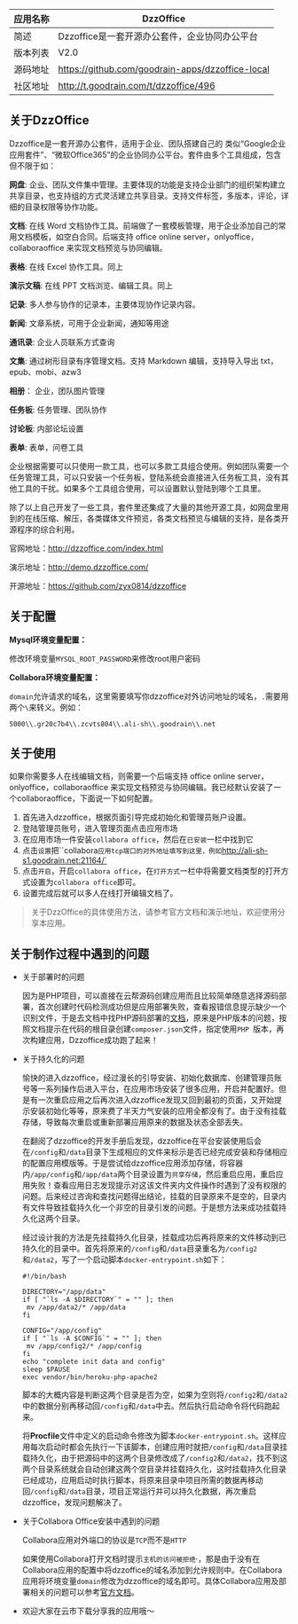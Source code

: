 | 应用名称 | DzzOffice                                          |
| -------- | -------------------------------------------------- |
| 简述     | Dzzoffice是一套开源办公套件，企业协同办公平台      |
| 版本列表 | V2.0                                               |
| 源码地址 | <https://github.com/goodrain-apps/dzzoffice-local> |
| 社区地址 | http://t.goodrain.com/t/dzzoffice/496              |

## 关于DzzOffice

   Dzzoffice是一套开源办公套件，适用于企业、团队搭建自己的 类似“Google企业应用套件”、“微软Office365”的企业协同办公平台。套件由多个工具组成，包含但不限于如：

**网盘**: 企业、团队文件集中管理。主要体现的功能是支持企业部门的组织架构建立共享目录，也支持组的方式灵活建立共享目录。支持文件标签，多版本，评论，详细的目录权限等协作功能。

**文档**: 在线 Word 文档协作工具。前端做了一套模板管理，用于企业添加自己的常用文档模板，如空白合同。后端支持 office online server，onlyoffice，collaboraoffice 来实现文档预览与协同编辑。

**表格**: 在线 Excel 协作工具。同上

**演示文稿**: 在线 PPT 文档浏览、编辑工具。同上

**记录**: 多人参与协作的记录本，主要体现协作记录内容。

**新闻**: 文章系统，可用于企业新闻，通知等用途

**通讯录**: 企业人员联系方式查询

**文集**: 通过树形目录有序管理文档。支持 Markdown 编辑，支持导入导出 txt，epub、mobi、azw3

**相册**： 企业，团队图片管理

**任务板**: 任务管理、团队协作

**讨论板**: 内部论坛设置

**表单**: 表单，问卷工具

企业根据需要可以只使用一款工具，也可以多款工具组合使用。例如团队需要一个任务管理工具，可以只安装一个任务板，登陆系统会直接进入任务板工具，没有其他工具的干扰。如果多个工具组合使用，可以设置默认登陆到哪个工具里。

除了以上自己开发了一些工具，套件里还集成了大量的其他开源工具，如网盘里用到的在线压缩、解压，各类媒体文件预览，各类文档预览与编辑的支持，是各类开源程序的综合利用。

官网地址：<http://dzzoffice.com/index.html>

演示地址：<http://demo.dzzoffice.com/>

开源地址：<https://github.com/zyx0814/dzzoffice>



## 关于配置

**Mysql环境变量配置：**

修改环境变量`MYSQL_ROOT_PASSWORD`来修改root用户密码

**Collabora环境变量配置：**

`domain`允许请求的域名，这里需要填写你dzzoffice对外访问地址的域名，`.`需要用两个`\`来转义。例如：

```
5000\\.gr20c7b4\\.zcvts804\\.ali-sh\\.goodrain\\.net
```



## 关于使用

如果你需要多人在线编辑文档，则需要一个后端支持 office online server，onlyoffice，collaboraoffice 来实现文档预览与协同编辑。我已经默认安装了一个collaboraoffice，下面说一下如何配置。

1. 首先进入dzzoffice，根据页面引导完成初始化和管理员账户设置。
2. 登陆管理员账号，进入管理页面点击应用市场
3. 在应用市场一件安装`collabora office`，然后在`已安装`一栏中找到它
4. 点击`设置`把``collabora`应用tcp端口的对外地址填写到这里，例如`http://ali-sh-s1.goodrain.net:21164/`
5. 点击`开启`，开启`collabora office`，在`打开方式`一栏中将需要文档类型的打开方式设置为`collabora office`即可。
6. 设置完成后就可以多人在线打开编辑文档了。

> 关于DzzOffice的具体使用方法，请参考官方文档和演示地址，欢迎使用分享本应用。



## 关于制作过程中遇到的问题

* 关于部署时的问题

  因为是PHP项目，可以直接在云帮源码创建应用而且比较简单随意选择源码部署，首次创建时代码检测成功但是应用部署失败，查看报错信息提示缺少一个识别文件，于是去文档中找PHP源码部署的[文档](https://www.rainbond.com/docs/stable/user-manual/language-support/php.html)，原来是PHP版本的问题，按照文档提示在代码的根目录创建`composer.json`文件，指定使用`PHP `版本，再次构建应用，Dzzoffice成功跑了起来！

* 关于持久化的问题

  愉快的进入dzzoffice，经过漫长的引导安装、初始化数据库、创建管理员账号等一系列操作后进入平台，在应用市场安装了很多应用，开启并配置好。但是有一次重启应用之后再次进入dzzoffice发现又回到最初的页面，又开始提示安装初始化等等，原来费了半天力气安装的应用全都没有了。由于没有挂载存储，导致每次重启或重新部署应用原来的数据及状态全部丢失。

  在翻阅了dzzoffice的开发手册后发现，dzzoffice在平台安装使用后会在`/config`和`/data`目录下生成相应的文件来标示是否已经完成安装和存储相应的配置应用模版等。于是尝试给dzzoffice应用添加存储，将容器内`/app/config`和`/app/data`两个目录设置为`共享存储`，然后重启应用，重启应用失败！查看应用日志发现提示对这该文件夹内文件操作时遇到了没有权限的问题。后来经过咨询和查找问题得出结论，挂载的目录原来不是空的，目录内有文件导致挂载持久化一个非空的目录引发的问题。于是想方法来成功挂载持久化这两个目录。

  经过设计我的方法是先挂载持久化目录，挂载成功后再将原来的文件移动到已持久化的目录中。首先将原来的`/config`和`/data`目录重名为`/config2`和`/data2`，写了一个启动脚本`docker-entrypoint.sh`如下：

  ```
  #!/bin/bash
  
  DIRECTORY="/app/data"
  if [ "`ls -A $DIRECTORY`" = "" ]; then
   mv /app/data2/* /app/data
  fi
  
  CONFIG="/app/config"
  if [ "`ls -A $CONFIG`" = "" ]; then
   mv /app/config2/* /app/config
  fi
  echo "complete init data and config"
  sleep $PAUSE
  exec vendor/bin/heroku-php-apache2
  ```

  脚本的大概内容是判断这两个目录是否为空，如果为空则将`/config2`和`/data2`中的数据分别再移动回`/config`和`/data`中去。然后执行启动命令将代码跑起来。

  将**Procfile**文件中定义的启动命令修改为脚本`docker-entrypoint.sh`。这样应用每次启动时都会先执行一下该脚本，创建应用时就把`/config`和`/data`目录挂载持久化，由于把源码中的这两个目录修改成了`/config2`和`/data2`，找不到这两个目录系统就会自动创建这两个空目录并挂载持久化，这时挂载持久化目录已经成功，应用启动时执行脚本，将原来目录中项目所需的数据再移动回`/config`和`/data`目录，项目正常运行并可以持久化数据，再次重启dzzoffice，发现问题解决了。

* 关于Collabora Office安装中遇到的问题

  Collabora应用对外端口的协议是`TCP`而不是`HTTP`

  如果使用Collabora打开文档时提示`主机的访问被拒绝`·，那是由于没有在Collabora应用的配置中将dzzoffice的域名添加到允许规则中。在Collabora应用将环境变量`domain`修改为dzzoffice的域名即可。具体Collabora应用及部署相关的问题可以参考[官方文档](https://www.collaboraoffice.com/code/)。

* 欢迎大家在云市下载分享我的应用哦～ 

